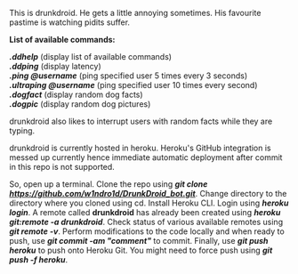 This is drunkdroid. He gets a little annoying sometimes. His favourite pastime is watching pidits suffer.

**List of available commands:**

**_.ddhelp_** (display list of available commands)<br>
**_.ddping_** (display latency)<br>
**_.ping @username_** (ping specified user 5 times every 3 seconds)<br>
**_.ultraping @username_** (ping specified user 10 times every second)<br>
**_.dogfact_** (display random dog facts)<br>
**_.dogpic_** (display random dog pictures)

drunkdroid also likes to interrupt users with random facts while they are typing. 

drunkdroid is currently hosted in heroku. Heroku's GitHub integration is messed up currently hence immediate automatic deployment after commit in this repo is not supported. 

So, open up a terminal. Clone the repo using _**git clone https://github.com/w1ndro1d/DrunkDroid_bot.git**_. Change directory to the directory where you cloned using cd. Install Heroku CLI. Login using _**heroku login**_. A remote called **drunkdroid** has already been created using _**heroku git:remote -a drunkdroid**_. Check status of various available remotes using _**git remote -v**_. Perform modifications to the code locally and when ready to push, use _**git commit -am "comment"**_ to commit. Finally, use _**git push heroku**_ to push onto Heroku Git. You might need to force push using _**git push -f heroku**_.
